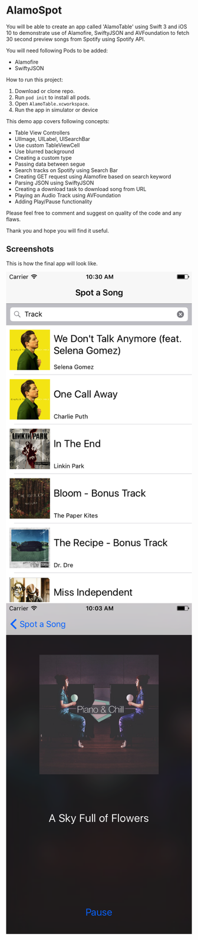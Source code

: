 # AlamoSpot
You will be able to create an app called 'AlamoTable' using Swift 3 and iOS 10 to demonstrate use of Alamofire, SwiftyJSON and AVFoundation to fetch 30 second preview songs from Spotify using Spotify API.

You will need following Pods to be added:
- Alamofire
- SwiftyJSON

How to run this project:
1. Download or clone repo.
2. Run `pod init` to install all pods.
3. Open `AlamoTable.xcworkspace`.
4. Run the app in simulator or device

This demo app covers following concepts:
- Table View Controllers
- UIImage, UILabel, UISearchBar
- Use custom TableViewCell
- Use blurred background
- Creating a custom type
- Passing data between segue
- Search tracks on Spotify using Search Bar
- Creating GET request using Alamofire based on search keyword
- Parsing JSON using SwiftyJSON
- Creating a download task to download song from URL
- Playing an Audio Track using AVFoundation
- Adding Play/Pause functionality

Please feel free to comment and suggest on quality of the code and any flaws.

Thank you and hope you will find it useful.

## Screenshots
This is how the final app will look like.

![AlamoTable Home Screen](/screenshots/alamo-table-homescreen.png "AlamoTable Demo App")
![AlamoTable Play Track Screen](/screenshots/alamo-table-song-preview.png "AlamoTable Demo App")
